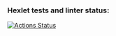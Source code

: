 ### Hexlet tests and linter status:
[![Actions Status](https://github.com/romenerfrem/layout-designer-project-lvl1/workflows/hexlet-check/badge.svg)](https://github.com/romenerfrem/layout-designer-project-lvl1/actions)